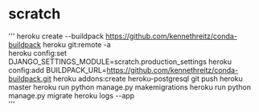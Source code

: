 # scratch

'''
heroku create <scratchweb> --buildpack https://github.com/kennethreitz/conda-buildpack
heroku git:remote -a <scratchweb>          
heroku config:set DJANGO_SETTINGS_MODULE=scratch.production_settings
heroku config:add BUILDPACK_URL=https://github.com/kennethreitz/conda-buildpack.git
heroku addons:create heroku-postgresql
git push heroku master
heroku run python manage.py makemigrations
heroku run python manage.py migrate
heroku logs --app <scratchweb>   
'''